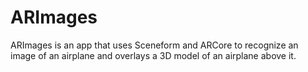 # ARImages
ARImages is an app that uses Sceneform and ARCore to recognize an image of an airplane and overlays a 3D model of an airplane above it.
